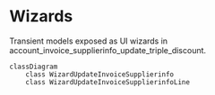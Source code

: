 # Wizards

Transient models exposed as UI wizards in account_invoice_supplierinfo_update_triple_discount.

```mermaid
classDiagram
    class WizardUpdateInvoiceSupplierinfo
    class WizardUpdateInvoiceSupplierinfoLine
```

